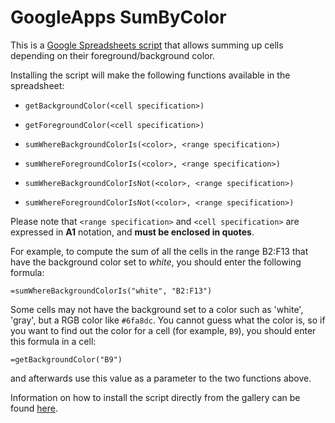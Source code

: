 GoogleApps SumByColor
=====================

This is a [Google Spreadsheets script](https://developers.google.com/apps-script/) that allows summing up cells depending on their foreground/background color.


Installing the script will make the following functions available in the spreadsheet:

* `getBackgroundColor(<cell specification>)`
* `getForegroundColor(<cell specification>)`

* `sumWhereBackgroundColorIs(<color>, <range specification>)`
* `sumWhereForegroundColorIs(<color>, <range specification>)`
* `sumWhereBackgroundColorIsNot(<color>, <range specification>)`
* `sumWhereForegroundColorIsNot(<color>, <range specification>)`


Please note that `<range specification>` and `<cell specification>` are expressed in **A1** notation, and **must be enclosed in quotes**.

For example, to compute the sum of all the cells in the range B2:F13 that have the background color set to *white*, you should enter the following formula:

    =sumWhereBackgroundColorIs("white", "B2:F13")

Some cells may not have the background set to a color such as 'white', 'gray', but a RGB color like `#6fa8dc`. You cannot guess what the color is, so if you want to find out the color for a cell (for example, `B9`), you should enter this formula in a cell:

    =getBackgroundColor("B9")

and afterwards use this value as a parameter to the two functions above.

Information on how to install the script directly from the gallery can be found [here](http://webapps.stackexchange.com/a/25847/12705).
